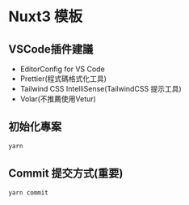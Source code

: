 # Nuxt3 模板

## VSCode插件建議
* EditorConfig for VS Code
* Prettier(程式碼格式化工具)
* Tailwind CSS IntelliSense(TailwindCSS 提示工具)
* Volar(不推薦使用Vetur)

## 初始化專案
```bash
yarn
```

## Commit 提交方式(重要)
```bash
yarn commit 
```
